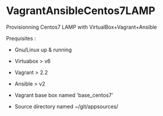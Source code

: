 # VagrantAnsibleCentos7LAMP
Provisionning Centos7 LAMP with VirtualBox+Vagrant+Ansible 

Prequisites :
 * Gnu/Linux up & running
 * Virtuabox > v6
 * Vagrant > 2.2
 * Ansible > v2
 
 * Vagrant base box named 'base_centos7'
 * Source directory named ~/git/appsources/
 
